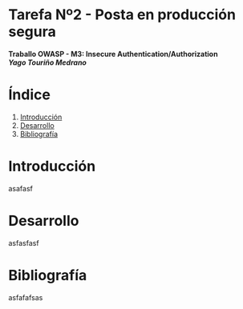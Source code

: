 # Tarefa Nº2 - Posta en producción segura    
**Traballo OWASP - M3: Insecure Authentication/Authorization**  
***Yago Touriño Medrano***

# Índice
1. [Introducción](#introducción)
2. [Desarrollo](#desarrollo)
3. [Bibliografía](#bibliografía)

# Introducción
asafasf

# Desarrollo
asfasfasf

# Bibliografía
asfafafsas
